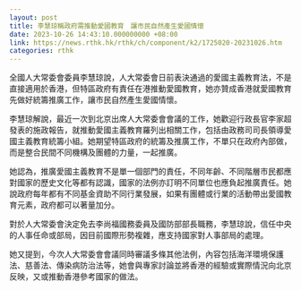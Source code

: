 ```yaml
---
layout: post
title: 李慧琼稱政府需推動愛國教育　讓市民自然產生愛國情懷
date: 2023-10-26 14:43:10.000000000 +08:00
link: https://news.rthk.hk/rthk/ch/component/k2/1725020-20231026.htm
categories: rthk
---
```


全國人大常委會委員李慧琼說，人大常委會日前表決通過的愛國主義教育法，不是直接適用於香港，但特區政府有責任在港推動愛國教育，她亦贊成香港就愛國教育先做好統籌推廣工作，讓市民自然產生愛國情懷。

李慧琼解說，最近一次到北京出席人大常委會會議的工作，她歡迎行政長官李家超發表的施政報告，就推動愛國主義教育羅列出相關工作，包括由政務司司長領導愛國主義教育統籌小組。她期望特區政府的統籌及推廣工作，不單只在政府內部做，而是整合民間不同機構及團體的力量，一起推廣。

她認為，推廣愛國主義教育不是單一個部門的責任，不同年齡、不同階層市民都應對國家的歷史文化等都有認識，國家的法例亦訂明不同單位也應負起推廣責任。她說政府每年都有不同基金資助不同行業發展，如果有團體或行業的活動帶出愛國教育元素，政府都可以著量加分。

對於人大常委會決定免去李尚福國務委員及國防部部長職務，李慧琼說，信任中央的人事任命或部局，因目前國際形勢複雜，應支持國家對人事部局的處理。

她又提到，今次人大常委會會議同時審議多條其他法例，內容包括海洋環境保護法、慈善法、傳染病防治法等，她會與專家討論並將香港的經驗或實際情況向北京反映，又或推動香港參考國家的做法。
